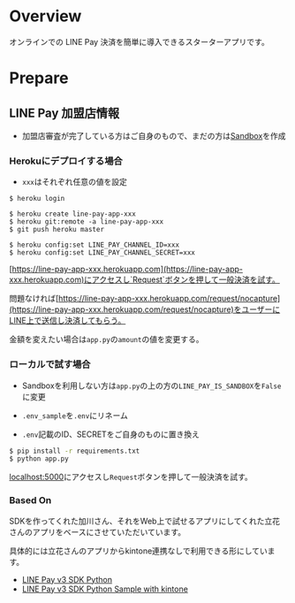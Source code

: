 # Overview

オンラインでの LINE Pay 決済を簡単に導入できるスターターアプリです。

# Prepare

## LINE Pay 加盟店情報

* 加盟店審査が完了している方はご自身のもので、まだの方は[Sandbox](https://pay.line.me/jp/developers/techsupport/sandbox/testflow?locale=ja_JP)を作成


### Herokuにデプロイする場合

* `xxx`はそれぞれ任意の値を設定

```
$ heroku login

$ heroku create line-pay-app-xxx
$ heroku git:remote -a line-pay-app-xxx
$ git push heroku master

$ heroku config:set LINE_PAY_CHANNEL_ID=xxx
$ heroku config:set LINE_PAY_CHANNEL_SECRET=xxx
```

[https://line-pay-app-xxx.herokuapp.com](https://line-pay-app-xxx.herokuapp.com)にアクセスし`Request`ボタンを押して一般決済を試す。

問題なければ[https://line-pay-app-xxx.herokuapp.com/request/nocapture](https://line-pay-app-xxx.herokuapp.com/request/nocapture)をユーザーにLINE上で送信し決済してもらう。

金額を変えたい場合は`app.py`の`amount`の値を変更する。

### ローカルで試す場合

* Sandboxを利用しない方は`app.py`の上の方の`LINE_PAY_IS_SANDBOX`を`False`に変更

* `.env_sample`を`.env`にリネーム
* `.env`記載のID、SECRETをご自身のものに置き換え


```bash
$ pip install -r requirements.txt
$ python app.py
```

[localhost:5000](localhost:5000)にアクセスし`Request`ボタンを押して一般決済を試す。

### Based On

SDKを作ってくれた加川さん、それをWeb上で試せるアプリにしてくれた立花さんのアプリをベースにさせていただいています。

具体的には立花さんのアプリからkintone連携なしで利用できる形にしています。

* [LINE Pay v3 SDK Python](https://github.com/sumihiro3/line-pay-sdk-python)
* [LINE Pay v3 SDK Python Sample with kintone](https://github.com/stachibana/line-pay-v3-python-sdk-sample)